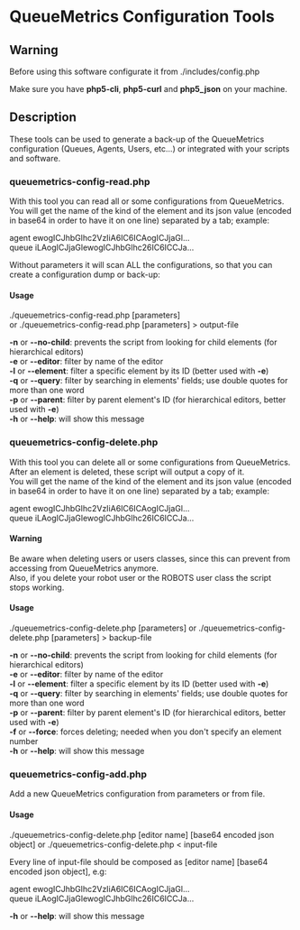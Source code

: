 QueueMetrics Configuration Tools
================================

Warning
-------

Before using this software configurate it from ./includes/config.php

Make sure you have __php5-cli__, __php5-curl__ and __php5_json__ on your machine.

Description
-----------

These tools can be used to generate a back-up of the QueueMetrics configuration (Queues, Agents, Users, etc...) or integrated with your scripts and software.

### queuemetrics-config-read.php

With this tool you can read all or some configurations from QueueMetrics.   
You will get the name of the kind of the element and its json value (encoded in base64 in order to have it on one line) separated by a tab; example:

agent	ewogICJhbGlhc2VzIiA6IC6ICAogICJjaGl...   
queue	iLAogICJjaGlewogICJhbGlhc26IC6ICCJa...   

Without parameters it will scan ALL the configurations, so that you can create a configuration dump or back-up:


#### Usage

./queuemetrics-config-read.php [parameters]   
or
./queuemetrics-config-read.php [parameters] > output-file

__-n__ or __--no-child__: prevents the script from looking for child elements (for hierarchical editors)   
__-e__ or __--editor__:	filter by name of the editor   
__-l__ or __--element__: filter a specific element by its ID (better used with __-e__)   
__-q__ or __--query__: filter by searching in elements' fields; use double quotes for more than one word   
__-p__ or __--parent__: filter by parent element's ID (for hierarchical editors, better used with __-e__)   
__-h__ or __--help__: will show this message 

### queuemetrics-config-delete.php

With this tool you can delete all or some configurations from QueueMetrics.   
After an element is deleted, these script will output a copy of it.   
You will get the name of the kind of the element and its json value (encoded in base64 in order to have it on one line) separated by a tab; example:

agent	ewogICJhbGlhc2VzIiA6IC6ICAogICJjaGl...   
queue	iLAogICJjaGlewogICJhbGlhc26IC6ICCJa...

#### Warning

Be aware when deleting users or users classes, since this can prevent from accessing from QueueMetrics anymore.   
Also, if you delete your robot user or the ROBOTS user class the script stops working.

#### Usage

./queuemetrics-config-delete.php [parameters]
or
./queuemetrics-config-delete.php [parameters] > backup-file

__-n__ or __--no-child__: prevents the script from looking for child elements (for hierarchical editors)   
__-e__ or __--editor__:	filter by name of the editor   
__-l__ or __--element__: filter a specific element by its ID (better used with __-e__)   
__-q__ or __--query__: filter by searching in elements' fields; use double quotes for more than one word   
__-p__ or __--parent__: filter by parent element's ID (for hierarchical editors, better used with __-e__)   
__-f__ or __--force__: forces deleting; needed when you don't specify an element number   
__-h__ or __--help__: will show this message 

### queuemetrics-config-add.php

Add a new QueueMetrics configuration from parameters or from file.

#### Usage

./queuemetrics-config-delete.php [editor name] [base64 encoded json object]
or
./queuemetrics-config-delete.php < input-file

Every line of input-file should be composed as [editor name] [base64 encoded json object], e.g:

agent	ewogICJhbGlhc2VzIiA6IC6ICAogICJjaGl...   
queue	iLAogICJjaGlewogICJhbGlhc26IC6ICCJa...  

__-h__ or __--help__: will show this message 